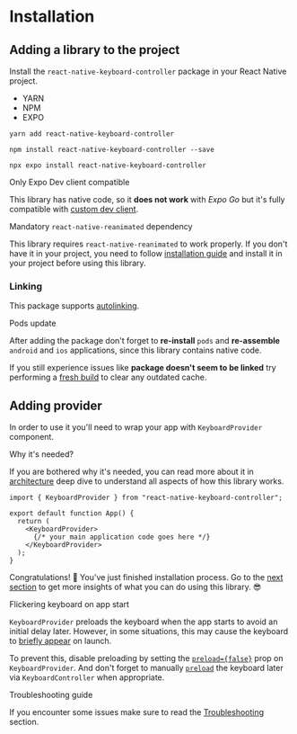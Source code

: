# Installation

## Adding a library to the project[​](/react-native-keyboard-controller/pr-preview/pr-1149/docs/installation.md#adding-a-library-to-the-project "Direct link to Adding a library to the project")

Install the `react-native-keyboard-controller` package in your React Native project.

* YARN
* NPM
* EXPO

```
yarn add react-native-keyboard-controller
```

```
npm install react-native-keyboard-controller --save
```

```
npx expo install react-native-keyboard-controller
```

Only Expo Dev client compatible

This library has native code, so it **does not work** with *Expo Go* but it's fully compatible with [custom dev client](https://docs.expo.dev/development/getting-started/).

Mandatory `react-native-reanimated` dependency

This library requires `react-native-reanimated` to work properly. If you don't have it in your project, you need to follow [installation guide](https://docs.swmansion.com/react-native-reanimated/docs/fundamentals/getting-started/#installation) and install it in your project before using this library.

### Linking[​](/react-native-keyboard-controller/pr-preview/pr-1149/docs/installation.md#linking "Direct link to Linking")

This package supports [autolinking](https://github.com/react-native-community/cli/blob/master/docs/autolinking.md).

Pods update

After adding the package don't forget to **re-install** `pods` and **re-assemble** `android` and `ios` applications, since this library contains native code.

If you still experience issues like **package doesn't seem to be linked** try performing a [fresh build](https://github.com/kirillzyusko/react-native-keyboard-controller/issues/786#issuecomment-2741464142) to clear any outdated cache.

## Adding provider[​](/react-native-keyboard-controller/pr-preview/pr-1149/docs/installation.md#adding-provider "Direct link to Adding provider")

In order to use it you'll need to wrap your app with `KeyboardProvider` component.

Why it's needed?

If you are bothered why it's needed, you can read more about it in [architecture](/react-native-keyboard-controller/pr-preview/pr-1149/docs/recipes/platform-differences.md) deep dive to understand all aspects of how this library works.

```
import { KeyboardProvider } from "react-native-keyboard-controller";

export default function App() {
  return (
    <KeyboardProvider>
      {/* your main application code goes here */}
    </KeyboardProvider>
  );
}
```

Congratulations! 🎉 You've just finished installation process. Go to the [next section](/react-native-keyboard-controller/pr-preview/pr-1149/docs/guides/first-animation.md) to get more insights of what you can do using this library. 😎

Flickering keyboard on app start

`KeyboardProvider` preloads the keyboard when the app starts to avoid an initial delay later. However, in some situations, this may cause the keyboard to [briefly appear](https://github.com/kirillzyusko/react-native-keyboard-controller/issues/1077) on launch.

To prevent this, disable preloading by setting the [`preload={false}`](/react-native-keyboard-controller/pr-preview/pr-1149/docs/api/keyboard-provider.md#preload-) prop on `KeyboardProvider`. And don't forget to manually [`preload`](/react-native-keyboard-controller/pr-preview/pr-1149/docs/api/keyboard-controller.md#preload-) the keyboard later via `KeyboardController` when appropriate.

Troubleshooting guide

If you encounter some issues make sure to read the [Troubleshooting](/react-native-keyboard-controller/pr-preview/pr-1149/docs/troubleshooting.md) section.
